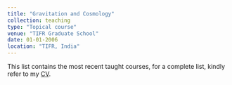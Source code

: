 ```yaml
---
title: "Gravitation and Cosmology"
collection: teaching
type: "Topical course"
venue: "TIFR Graduate School"
date: 01-01-2006
location: "TIFR, India"
---
```


This list contains the most recent taught courses, for a complete list, kindly refer to my [CV](/files/Pankaj%20Joshi%20CV.pdf).
